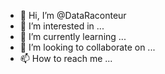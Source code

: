 - 👋 Hi, I’m @DataRaconteur
- 👀 I’m interested in ...
- 🌱 I’m currently learning ...
- 💞️ I’m looking to collaborate on ...
- 📫 How to reach me ...

<!---
DataRaconteur/DataRaconteur is a ✨ special ✨ repository because its `README.md` (this file) appears on your GitHub profile.
You can click the Preview link to take a look at your changes.
--->
